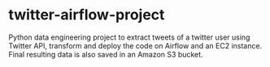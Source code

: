 # twitter-airflow-project
Python data engineering project to extract tweets of a twitter user using Twitter API, transform and deploy the code on Airflow and an EC2 instance. Final resulting data is also saved in an Amazon S3 bucket.
